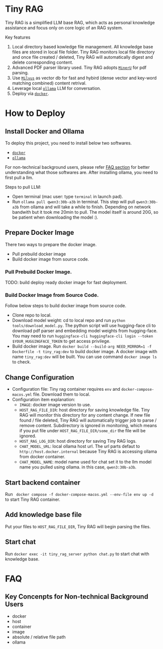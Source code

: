 # Tiny RAG
Tiny RAG is a simplified LLM base RAG, which acts as personal knowledge assistance and focus only on core logic of an RAG system.

Key features 
1. Local directory based kowledge file management. All knowledge base files are stored in local file folder. Tiny RAG monitors local file directory and once file created / deleted, Tiny RAG will automatically digest and delete corresponding content.
2. Advanced PDF parser library used. Tiny RAG adopts [`MinerU`](https://github.com/opendatalab/MinerU) for pdf parsing.
3. Use [`Milvus`](https://milvus.io/) as vector db for fast and hybird (dense vector and key-word matching combined) content retrival.
4. Leverage local [`ollama`](https://ollama.com/) LLM for conversation.
5. Deploy via [`docker`](https://www.docker.com/).



# How to Deploy

## Install Docker and Ollama
To deploy this project, you need to install below two softwares.
- [`docker`](https://www.docker.com/)
- [`ollama`](https://ollama.com/)

For non-technical background users, please refer [FAQ section](#key-concenpts-for-non-technical-background-users) for better understanding what those softwares are.
After installing ollama, you need to first pull a llm.

Steps to pull LLM:
- Open terminal (mac user: type `terminal` in launch pad).
- Run `ollama pull qwen3:30b-a3b` in terminal. This step will pull `qwen3:30b-a3b` from ollama and will take a while to finish. Depending on network bandwith but it took me 20min to pull. The model itself is around 20G, so be patient when downloading the model :).


## Prepare Docker Image
There two ways to prepare the docker image.
- Pull prebuild docker image
- Build docker image from source code.

### Pull Prebuild Docker Image.
TODO: build deploy ready docker image for fast deployment.

### Build Docker Image from Source Code.
Follow below steps to build docker image from source code.
- Clone repo to local.
- Download model weight: cd to local repo and run `python tools/download_model.py`. The python script will use hugging-face cli to download pdf parser and embedding model weights from hugging-face. You may need to run `huggingface-cli huggingface-cli login --token $YOUR_HUGGINGFACE_TOKEN` to get access privilege.
- Build docker image. Run `docker build --build-arg NEED_MIRROR=1 -f Dockerfile -t tiny_rag:dev` to build docker image. A docker image with name `tiny_rag:dev` will be built. You can use command `docker image ls` to check.


## Change Configuration
- Configuration file: Tiny rag container requires `env` and `docker-compose-macos.yml` file. Download them to local.
- Configuration item explanation:
    - `IMAGE`: docker image version to use.
    - `HOST_RAG_FILE_DIR`: host directory for saving knowledge file. Tiny RAG will monitor this directory for any content change. If new file found / file deleted, Tiny RAG will automatically trigger job to parse / remove content. Subdirectory is ignored in monitoring, which means if you put file under `HOST_RAG_FILE_DIR/some_dir` the file will be ignored.
    - `HOST_RAG_LOG_DIR`: host directory for saving Tiny RAG logs.
    - `CHAT_MODEL_URL`: local ollama host url. The url parts defaut to `http://host.docker.internal` because Tiny RAG is accessing ollama from docker container.
    - `CHAT_MODEL_NAME`: model name used for chat set it to the llm model name you pulled using ollama. in this case, `qwen3:30b-a3b`. 


## Start backend container
Run ` docker compose -f docker-compose-macos.yml --env-file env up -d` to start Tiny RAG container.

## Add knowledge base file
Put your files to `HOST_RAG_FILE_DIR`, Tiny RAG will begin parsing the files.


## Start chat
Run `docker exec -it tiny_rag_server python chat.py` to start chat with knowledge base.


# FAQ
## Key Concenpts for Non-technical Background Users
- docker
- host
- container
- image
- absolute / relative file path
- ollama


